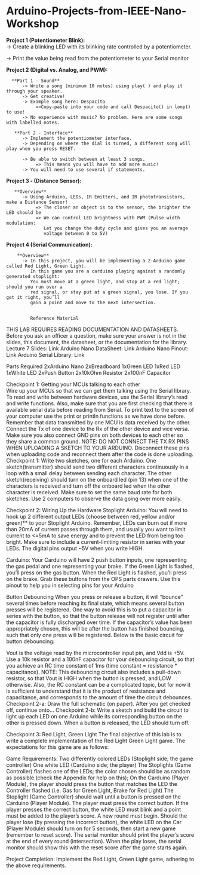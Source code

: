 # Arduino-Projects-from-IEEE-Nano-Workshop

**Project 1 (Potentiometer Blink):**  
 -> Create a blinking LED with its blinking rate controlled by a potentiometer. 
 
 -> Print the value being read from the potentiometer to your Serial monitor
 
**Project 2 (Digital vs. Analog, and PWM):**  
      
      **Part 1 - Sound**
          -> Write a song (minimum 10 notes) using play( ) and play it through your speaker.
          -> Get creative!
          -> Example song here: Despacito
               =>Copy-paste into your code and call Despacito() in loop() to use!
          -> No experience with music? No problem. Here are some songs with labelled notes.
     
       **Part 2 - Interface**
          -> Implement the potentiometer interface.
          -> Depending on where the dial is turned, a different song will play when you press RESET.

          -> Be able to switch between at least 3 songs.
               => This means you will have to add more music!
          -> You will need to use several if statements.
 **Project 3 - (Distance Sensor):** 
  
       **Overview**
          -> Using Arduino, LEDs, IR Emitters, and IR phototransistors, make a Distance Sensor!
               => The closer an object is to the sensor, the brighter the LED should be
               => We can control LED brightness with PWM (Pulse width modulation: 
                  Let you change the duty cycle and gives you an average 
                  voltage between 0 to 5V)
       
 

 
**Project 4 (Serial Communication):**  

        **Overview**
          -> In this project, you will be implementing a 2-Arduino game called Red Light, Green Light. 
             In this game you are a carduino playing against a randomly generated stoplight: 
             You must move at a green light, and stop at a red light; should you run over a 
             red signal, or stay put at a green signal, you lose. If you get it right, you’ll 
             gain a point and move to the next intersection.
             
             
             Reference Material
THIS LAB REQUIRES READING DOCUMENTATION AND DATASHEETS. Before you ask an officer a question, make sure your answer is not in the slides, this document, the datasheet, or the documentation for the library. 
	Lecture 7 Slides: Link
	Arduino Nano DataSheet: Link
	Arduino Nano Pinout: Link
	Arduino Serial Library: Link

Parts Required
2xArduino Nano
2xBreadboard
1xGreen LED
1xRed LED
1xWhite LED
2xPush Button
2x10kOhm Resistor
2x100nF Capacitor

Checkpoint 1: Getting your MCUs talking to each other	
Wire up your MCUs so that we can get them talking using the Serial library. To read and write between hardware devices, use the Serial library’s read and write functions. Also, make sure that you are first checking that there is available serial data before reading from Serial. To print text to the screen of your computer use the print or println functions as we have done before. Remember that data transmitted by one MCU is data received by the other. Connect the Tx of one device to the Rx of the other device and vice versa. Make sure you also connect GND pins on both devices to each other so they share a common ground. 
NOTE: DO NOT CONNECT THE TX RX PINS WHEN UPLOADING A SKETCH TO YOUR ARDUINO. Disconnect these pins when uploading code and reconnect them after the code is done uploading.
Checkpoint 1: Write two sketches, one for each Arduino. One sketch(transmitter) should send two different characters continuously in a loop with a small delay between sending each character. The other sketch(receiving) should turn on the onboard led (pin 13) when one of the characters is received and turn off the onboard led when the other character is received. Make sure to set the same baud rate for both sketches. Use 2 computers to observe the data going over more easily.

Checkpoint 2: Wiring Up the Hardware
Stoplight Arduino: 
You will need to hook up 2 different output LEDs (choose between red, yellow and/or green)** to your Stoplight Arduino. Remember, LEDs can burn out if more than 20mA of current passes through them, and usually you want to limit current to <=5mA to save energy and to prevent the LED from being too bright. Make sure to include a current-limiting resistor in series with your LEDs. The digital pins output ~5V when you write HIGH.




Carduino: 
Your Carduino will have 2 push button inputs, one representing the gas pedal and one representing your brake. If the Green Light is flashed, you’ll press on the gas button. When the Red Light is flashed, you’ll press on the brake. Grab these buttons from the OPS parts drawers. Use this pinout to help you in selecting pins for your Arduino

Button Debouncing
When you press or release a button, it will “bounce” several times before reaching its final state, which means several button presses will be registered. One way to avoid this is to put a capacitor in series with the button, so that the button release will not register until after the capacitor is fully discharged over time. If the capacitor’s value has been appropriately chosen, this will be after the button has finished bouncing, such that only one press will be registered. Below is the basic circuit for button debouncing:

Vout is the voltage read by the microcontroller input pin, and Vdd is +5V. Use a 10k resistor and a 100nF capacitor for your debouncing circuit, so that you achieve an RC time constant of 1ms (time constant = resistance * capacitance).
NOTE: This debouncing circuit also includes a pull-down resistor, so that Vout is HIGH when the button is pressed, and LOW otherwise. Also, the RC constant can be a complicated topic, but for now it is sufficient to understand that it is the product of resistance and capacitance, and corresponds to the amount of time the circuit debounces. 
Checkpoint 2-a: Draw the full schematic (on paper). After you get checked off, continue onto...
Checkpoint 2-b: Write a sketch and build the circuit to light up each LED on one Arduino while its corresponding button on the other is pressed down. When a button is released, the LED should turn off.





Checkpoint 3: Red Light, Green Light
The final objective of this lab is to write a complete implementation of the Red Light Green Light game. The expectations for this game are as follows:

Game Requirements:
Two differently colored LEDs (Stoplight side; the game controller) 
One white LED (Carduino side; the player)
The Stoplights (Game Controller) flashes one of the LEDs; the color chosen should be as random as possible (check the Appendix for help on this);
On the Carduino (Player Module), the player should press the button that matches the LED the Controller flashed (i.e. Gas for Green Light, Brake for Red Light)
The Stoplight (Game Controller) should wait until a button is pressed on the Carduino (Player Module). The player must press the correct button. 
If the player presses the correct button, the white LED must blink and a point must be added to the player’s score. A new round must begin.
Should the player lose (by pressing the incorrect button), the white LED on the Car (Player Module) should turn on for 5 seconds, then start a new game (remember to reset score).
The serial monitor should print the player’s score at the end of every round (intersection). When the play loses, the serial monitor should show this with the reset score after the game starts again.

Project Completion: Implement the Red Light, Green Light game, adhering to the above requirements.
 
 
